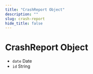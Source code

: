 ```yaml
---
title: "CrashReport Object"
description: ""
slug: crash-report
hide_title: false
---
```


# CrashReport Object

* `date` Date
* `id` String
